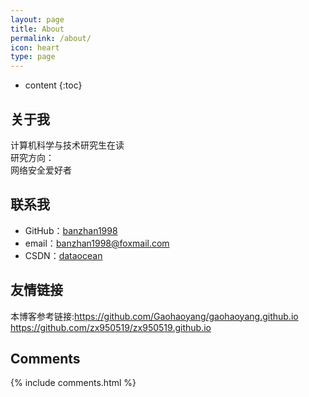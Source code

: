 ```yaml
---
layout: page
title: About
permalink: /about/
icon: heart
type: page
---
```


* content
{:toc}

## 关于我

计算机科学与技术研究生在读  
研究方向：  
网络安全爱好者

## 联系我

* GitHub：[banzhan1998](https://github.com/banzhan1998)
* email：banzhan1998@foxmail.com
* CSDN：[dataocean](https://blog.csdn.net/dataocean)


## 友情链接

本博客参考链接:https://github.com/Gaohaoyang/gaohaoyang.github.io  
               https://github.com/zx950519/zx950519.github.io

## Comments

{% include comments.html %}

